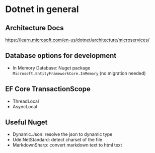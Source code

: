 # Dotnet in general

## Architecture Docs

https://learn.microsoft.com/en-us/dotnet/architecture/microservices/

## Database options for development

- In Memory Database: Nuget package `Microsoft.EntityFrameworkCore.InMemory` (no migration needed)

## EF Core TransactionScope

- ThreadLocal
- AsyncLocal

## Useful Nuget

- Dynamic.Json: resolve the json to dynamic type
- Ude.NetStandard: detect charset of the file
- MarkdownSharp: convert markdown text to html text
